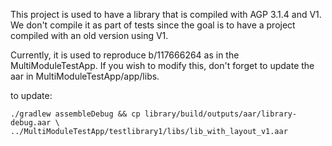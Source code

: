 This project is used to have a library that is compiled
with AGP 3.1.4 and V1. We don't compile it as part of tests
since the goal is to have a project compiled with an old
version using V1.

Currently, it is used to reproduce b/117666264 as in the
MultiModuleTestApp. If you wish to modify this, don't
forget to update the aar in MultiModuleTestApp/app/libs.

to update:
```
./gradlew assembleDebug && cp library/build/outputs/aar/library-debug.aar \
../MultiModuleTestApp/testlibrary1/libs/lib_with_layout_v1.aar
 ```